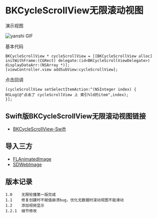 # BKCycleScrollView无限滚动视图

演示视图

![yanshi GIF](https://github.com/FOREVERIDIOT/BKCycleScrollView/blob/master/Images/yanshi.gif)

基本代码
```objc
BKCycleScrollView * cycleScrollView = [[BKCycleScrollView alloc] initWithFrame:(CGRect) delegate:(id<BKCycleScrollViewDelegate>) displayDataArr:(NSArray *)];
[viewController.view addSubView:cycleScrollView];
```
点击回调
```objc
[cycleScrollView setSelectItemAction:^(NSInteger index) {
NSLog(@"点击了 cycleScrollView 上 索引%ld的item",index);
}];
```

## Swift版BKCycleScrollView无限滚动视图链接
- [BKCycleScrollView-Swift](https://github.com/FOREVERIDIOT/BKCycleScrollView-Swift)

## 导入三方
- [FLAnimatedImage](https://github.com/Flipboard/FLAnimatedImage)
- [SDWebImage](https://github.com/rs/SDWebImage)

## 版本记录
    1.0    无限轮播第一版完成
    1.1    修复创建时不赋值崩溃bug，优化无数据时滚动视图不能滑动
    1.2    添加视频显示
    1.2.1  细节修改
